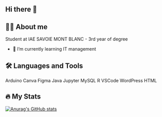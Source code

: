 ## Hi there 👋


## 👩‍💻 About me
Student at IAE SAVOIE MONT BLANC - 3rd year of degree

- 🌱 I’m currently learning IT management

## 🛠️ Languages and Tools
Arduino  Canva  Figma  Java  Jupyter  MySQL  R  VSCode  WordPress  HTML

## 🔥 My Stats
[![Anurag's GitHub stats](https://github-readme-stats.vercel.app/api?username=katiagdf)](https://github.com/anuraghazra/github-readme-stats)
